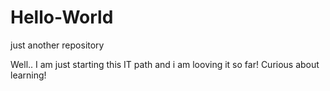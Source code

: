 # Hello-World
just another repository


Well.. I am just starting this IT path and i am looving it so far! Curious about learning!


